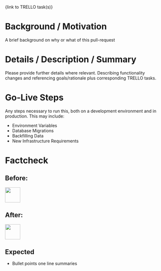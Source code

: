 {link to TRELLO task(s)}

# Background / Motivation 
A brief background on why or what of this pull-request

# Details / Description / Summary
Please provide further details where relevant. Describing functionality changes and referencing goals/rationale plus corresponding TRELLO tasks.

# Go-Live Steps
Any steps necessary to run this, both on a development environment and in production. This may include:

* Environment Variables
* Database Migrations
* Backfilling Data
* New Infrastructure Requirements

# Factcheck 

## Before:
<img src="..." width="50">

## After:
<img src="..." width="50">


## Expected

- Bullet points one line summaries
